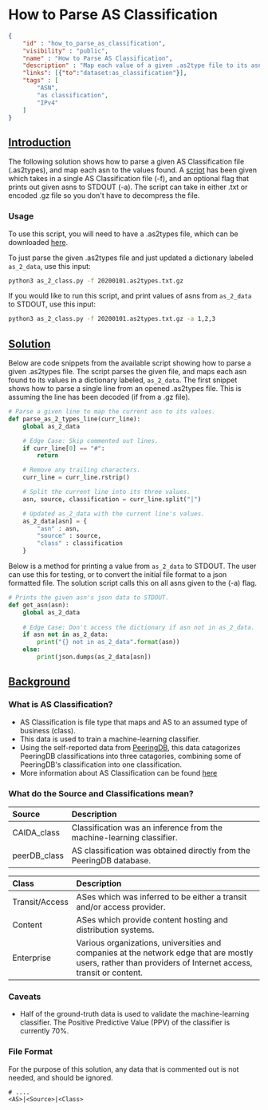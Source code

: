 # How to Parse AS Classification

~~~json
{
    "id" : "how_to_parse_as_classification",
    "visibility" : "public",
    "name" : "How to Parse AS Classification",
    "description" : "Map each value of a given .as2type file to its asn.",
    "links": [{"to":"dataset:as_classification"}],
    "tags" : [
        "ASN",
        "as classification",
        "IPv4"
    ]   
}
~~~

## **<ins>Introduction</ins>**

The following solution shows how to parse a given AS Classification file (.as2types), and map each asn to the values found. A [script](as_2_class.py) has been given which takes in a single AS Classification file (-f), and an optional flag that prints out given asns to STDOUT (-a). The script can take in either .txt or encoded .gz file so you don't have to decompress the file.

### Usage

To use this script, you will need to have a .as2types file, which can be downloaded [here](https://www.caida.org/data/as-classification/).

To just parse the given .as2types file and just updated a dictionary labeled ```as_2_data```, use this input:

```bash
python3 as_2_class.py -f 20200101.as2types.txt.gz
```

If you would like to run this script, and print values of asns from ```as_2_data``` to STDOUT, use this input:

```bash
python3 as_2_class.py -f 20200101.as2types.txt.gz -a 1,2,3
```

## **<ins>Solution</ins>**

Below are code snippets from the available script showing how to parse a given .as2types file. The script parses the given file, and maps each asn found to its values in a dictionary labeled, ```as_2_data```. The first snippet shows how to parse a single line from an opened .as2types file. This is assuming the line has been decoded (if from a .gz file).

~~~Python
# Parse a given line to map the current asn to its values.
def parse_as_2_types_line(curr_line):
    global as_2_data

    # Edge Case: Skip commented out lines.
    if curr_line[0] == "#":
        return

    # Remove any trailing characters.
    curr_line = curr_line.rstrip()

    # Split the current line into its three values.
    asn, source, classification = curr_line.split("|")

    # Updated as_2_data with the current line's values.
    as_2_data[asn] = {
        "asn" : asn,
        "source" : source,
        "class" : classification
    }
~~~

Below is a method for printing a value from ```as_2_data``` to STDOUT. The user can use this for testing, or to convert the initial file format to a json formatted file. The solution script calls this on all asns given to the (-a) flag.

~~~Python
# Prints the given asn's json data to STDOUT.
def get_asn(asn):
    global as_2_data
    
    # Edge Case: Don't access the dictionary if asn not in as_2_data.
    if asn not in as_2_data:
        print("{} not in as_2_data".format(asn))
    else:
        print(json.dumps(as_2_data[asn])
~~~

## **<ins>Background</ins>**

### What is AS Classification?

  - AS Classification is file type that maps and AS to an assumed type of business (class).
  - This data is used to train a machine-learning classifier.
  - Using the self-reported data from [PeeringDB](https://www.peeringdb.com/), this data catagorizes PeeringDB classifications into three catagories, combining some of PeeringDB's classification into one classification.
  - More information about AS Classification can be found [here](https://www.caida.org/data/as-classification/)

### What do the Source and Classifications mean?

|Source|Description|
|:-----|:----------|
|CAIDA_class|Classification was an inference from the machine-learning classifier.|
|peerDB_class|AS classification was obtained directly from the PeeringDB database.|

|Class|Description|
|:----|:----------|
|Transit/Access|ASes which was inferred to be either a transit and/or access provider.|
|Content|ASes which provide content hosting and distribution systems.|
|Enterprise|Various organizations, universities and companies at the network edge that are mostly users, rather than providers of Internet access, transit or content.|

### Caveats

 - Half of the ground-truth data is used to validate the machine-learning classifier. The Positive Predictive Value (PPV) of the classifier is currently 70%.

### File Format

For the purpose of this solution, any data that is commented out is not needed, and should be ignored.

~~~test
# ....
<AS>|<Source>|<Class>
~~~
